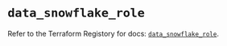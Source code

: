 # `data_snowflake_role`

Refer to the Terraform Registory for docs: [`data_snowflake_role`](https://www.terraform.io/docs/providers/snowflake/d/role).
